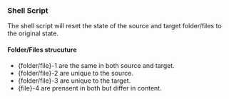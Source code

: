### Shell Script

The shell script will reset the state of the source and target folder/files to the original state.

#### Folder/Files strucuture

- {folder/file}-1 are the same in both source and target.
- {folder/file}-2 are unique to the source.
- {folder/file}-3 are unique to the target.
- {file}-4 are prensent in both but differ in content.

